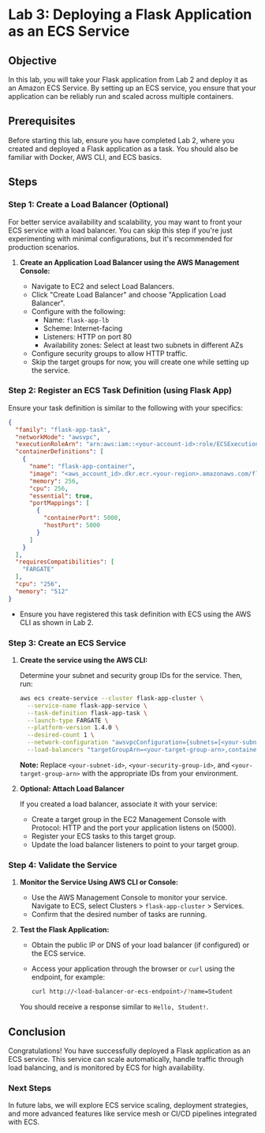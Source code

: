 # Lab 3: Deploying a Flask Application as an ECS Service

## Objective

In this lab, you will take your Flask application from Lab 2 and deploy it as an Amazon ECS Service. By setting up an ECS service, you ensure that your application can be reliably run and scaled across multiple containers.

## Prerequisites

Before starting this lab, ensure you have completed Lab 2, where you created and deployed a Flask application as a task. You should also be familiar with Docker, AWS CLI, and ECS basics.

## Steps

### Step 1: Create a Load Balancer (Optional)

For better service availability and scalability, you may want to front your ECS service with a load balancer. You can skip this step if you're just experimenting with minimal configurations, but it's recommended for production scenarios.

1. **Create an Application Load Balancer using the AWS Management Console:**

   - Navigate to EC2 and select Load Balancers.
   - Click "Create Load Balancer" and choose "Application Load Balancer".
   - Configure with the following:
     - Name: `flask-app-lb`
     - Scheme: Internet-facing
     - Listeners: HTTP on port 80
     - Availability zones: Select at least two subnets in different AZs
   - Configure security groups to allow HTTP traffic.
   - Skip the target groups for now, you will create one while setting up the service.

### Step 2: Register an ECS Task Definition (using Flask App)

Ensure your task definition is similar to the following with your specifics:

```json
{
  "family": "flask-app-task",
  "networkMode": "awsvpc",
  "executionRoleArn": "arn:aws:iam::<your-account-id>:role/ECSExecutionRole",
  "containerDefinitions": [
    {
      "name": "flask-app-container",
      "image": "<aws_account_id>.dkr.ecr.<your-region>.amazonaws.com/flask-app:latest",
      "memory": 256,
      "cpu": 256,
      "essential": true,
      "portMappings": [
        {
          "containerPort": 5000,
          "hostPort": 5000
        }
      ]
    }
  ],
  "requiresCompatibilities": [
    "FARGATE"
  ],
  "cpu": "256",
  "memory": "512"
}
```

* Ensure you have registered this task definition with ECS using the AWS CLI as shown in Lab 2.

### Step 3: Create an ECS Service

1. **Create the service using the AWS CLI:**

   Determine your subnet and security group IDs for the service. Then, run:

   ```bash
   aws ecs create-service --cluster flask-app-cluster \
     --service-name flask-app-service \
     --task-definition flask-app-task \
     --launch-type FARGATE \
     --platform-version 1.4.0 \
     --desired-count 1 \
     --network-configuration "awsvpcConfiguration={subnets=[<your-subnet-id>],securityGroups=[<your-security-group-id>],assignPublicIp=ENABLED}" \
     --load-balancers "targetGroupArn=<your-target-group-arn>,containerName=flask-app-container,containerPort=5000"
   ```

   **Note:** Replace `<your-subnet-id>`, `<your-security-group-id>`, and `<your-target-group-arn>` with the appropriate IDs from your environment.

2. **Optional: Attach Load Balancer**

   If you created a load balancer, associate it with your service:

   - Create a target group in the EC2 Management Console with Protocol: HTTP and the port your application listens on (5000).
   - Register your ECS tasks to this target group.
   - Update the load balancer listeners to point to your target group.

### Step 4: Validate the Service

1. **Monitor the Service Using AWS CLI or Console:**

   - Use the AWS Management Console to monitor your service. Navigate to ECS, select Clusters > `flask-app-cluster` > Services.
   - Confirm that the desired number of tasks are running.

2. **Test the Flask Application:**

   - Obtain the public IP or DNS of your load balancer (if configured) or the ECS service.
   - Access your application through the browser or `curl` using the endpoint, for example:
   
     ```bash
     curl http://<load-balancer-or-ecs-endpoint>/?name=Student
     ```

   You should receive a response similar to `Hello, Student!`.

## Conclusion

Congratulations! You have successfully deployed a Flask application as an ECS service. This service can scale automatically, handle traffic through load balancing, and is monitored by ECS for high availability.

### Next Steps

In future labs, we will explore ECS service scaling, deployment strategies, and more advanced features like service mesh or CI/CD pipelines integrated with ECS.